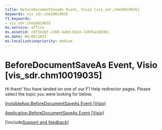 ```yaml
---
title: BeforeDocumentSaveAs Event, Visio [vis_sdr.chm10019035]
keywords: vis_sdr.chm10019035
f1_keywords:
- vis_sdr.chm10019035
ms.service: office
ms.assetid: c8f3e26f-1360-4abd-b3e3-7a97ba16038c
ms.date: 06/08/2017
ms.localizationpriority: medium
---
```



# BeforeDocumentSaveAs Event, Visio [vis_sdr.chm10019035]

Hi there! You have landed on one of our F1 Help redirector pages. Please select the topic you were looking for below.

[InvisibleApp.BeforeDocumentSaveAs Event (Visio)](https://msdn.microsoft.com/library/a515ea96-7e11-8a06-8869-3aca75a477df%28Office.15%29.aspx)

[Application.BeforeDocumentSaveAs Event (Visio)](https://msdn.microsoft.com/library/e6782126-d2e7-c82e-b4dc-a9a5cece14b7%28Office.15%29.aspx)

[!include[Support and feedback](~/includes/feedback-boilerplate.md)]
